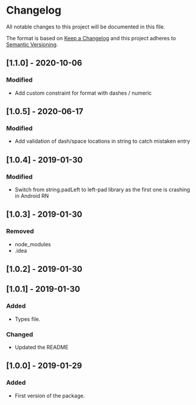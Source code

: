 # Changelog

All notable changes to this project will be documented in this file.

The format is based on [Keep a Changelog](http://keepachangelog.com/en/1.0.0/)
and this project adheres to [Semantic Versioning](http://semver.org/spec/v2.0.0.html).

## [1.1.0] - 2020-10-06

### Modified

- Add custom constraint for format with dashes / numeric

## [1.0.5] - 2020-06-17

### Modified

- Add validation of dash/space locations in string to catch mistaken entry

## [1.0.4] - 2019-01-30

### Modified

- Switch from string.padLeft to left-pad library as the first one is crashing in Android RN

## [1.0.3] - 2019-01-30

### Removed

- node_modules
- .idea

## [1.0.2] - 2019-01-30

## [1.0.1] - 2019-01-30

### Added

- Types file.

### Changed

- Updated the README

## [1.0.0] - 2019-01-29

### Added

- First version of the package.
